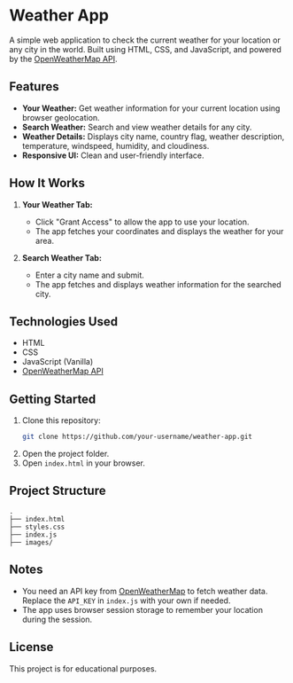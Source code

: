 # Weather App

A simple web application to check the current weather for your location or any city in the world. Built using HTML, CSS, and JavaScript, and powered by the [OpenWeatherMap API](https://openweathermap.org/api).

## Features

- **Your Weather:** Get weather information for your current location using browser geolocation.
- **Search Weather:** Search and view weather details for any city.
- **Weather Details:** Displays city name, country flag, weather description, temperature, windspeed, humidity, and cloudiness.
- **Responsive UI:** Clean and user-friendly interface.

## How It Works

1. **Your Weather Tab:**  
   - Click "Grant Access" to allow the app to use your location.
   - The app fetches your coordinates and displays the weather for your area.

2. **Search Weather Tab:**  
   - Enter a city name and submit.
   - The app fetches and displays weather information for the searched city.

## Technologies Used

- HTML
- CSS
- JavaScript (Vanilla)
- [OpenWeatherMap API](https://openweathermap.org/api)

## Getting Started

1. Clone this repository:
   ```bash
   git clone https://github.com/your-username/weather-app.git
   ```
2. Open the project folder.
3. Open `index.html` in your browser.

## Project Structure

```
.
├── index.html
├── styles.css
├── index.js
├── images/
```



## Notes

- You need an API key from [OpenWeatherMap](https://openweathermap.org/api) to fetch weather data. Replace the `API_KEY` in `index.js` with your own if needed.
- The app uses browser session storage to remember your location during the session.

## License

This project is for educational purposes.
